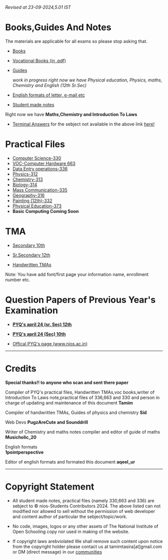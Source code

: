 *Revised at
23-09-2024,5.01 IST*

# Books,Guides And Notes
The materials are applicable for all exams so please stop asking that.
- [Books](https://nios.ac.in/online-course-material.aspx)

- [Vocational Books (in .pdf)](https://drive.google.com/drive/folders/10yjMKD5XLDjPqNbYba6V1L-EvabkRTi)

- [Guides](https://drive.google.com/drive/folders/1Y4fr5EDyuxpoapeeQHkqvkki11fdBeZV)

  *work in progress right now we have Physical education, Physics, maths, Chemistry and English (12th Sr.Sec)*
- [English formats of letter, e-mail etc](https://drive.google.com/file/d/16_x7g3z3xabTg_a1eRRZBhVV8LLhFiD1/view?usp=drivesdk)

- [Student made notes](https://drive.google.com/drive/folders/1vXLyIQTRAoP_jEQ0eZRUijmr0Wnux_dn)

Right now we have **Maths,Chemistry and Introduction To Laws**

- [Terminal Answers](https://drive.google.com/drive/folders/13pAmRsJ2DFe5P_mV6QdmGonMpWq5Upwd) for the sebject not available in the above link [here!](https://brainly.in)

# Practical Files 

- [Computer Science-330](https://drive.google.com/drive/folders/11q-CZ_ZrJzB3wU-klxCRyhASJv_VIoQ_)
- [VOC-Computer Hardware
663](https://drive.google.com/drive/folders/11eGz1VegBsV__1TscayN7ATEHLTkF04O)
- [Data Entry operations-336](https://drive.google.com/drive/folders/11mK_9Yh_m6UkxUXbic-We-H6SNwUCMDd)
- [Physics-312](https://drive.google.com/file/d/1B9Yh26xWQt3eFkhQK-nzPKMMVIPkqZ5r/view?usp=drivesdk)
- [Chemistry-313](https://drive.google.com/file/d/1B9TzkCS1fOwDLkYGRB_2pfO2ThQ9fJNP/view?usp=drivesdk)
- [Biology-314](https://drive.google.com/file/d/1B9tbmsOODQAoU8PWchWjCT801nsQR37k/view?usp=drivesdk)
- [Mass Communication-335](https://drive.google.com/file/d/10MQXshxbdzUpaDKg1AQ1YELTH5g0ixv1/view?usp=drivesdk)
- [Geography-316](https://drive.google.com/file/d/1BdssxglXR_rF4UaQrsI3g_P9kazh7Ty8/view?usp=drivesdk)
- [Painting (12th)-332](https://drive.google.com/file/d/1cNMc3Cs83zRhLMpjqmiwg_t-hb8QFEw1/view?usp=drivesdk)
- [Physical Education-373](https://drive.google.com/file/d/1eIvdEYEIBClLFyMGLcggA8Zd8pbil0vw/view?usp=drivesdk)
- **Basic Computing Coming Soon**
# TMA
- [Secondary 10th](https://drive.google.com/drive/folders/1jvxqUL-eb--M7UuknJfnYwwLbWdYifCB)


- [Sr.Secondary 12th](https://drive.google.com/drive/folders/1lgKI4azmOY9-DN0Zln9z8rwQw7pZ3mGq)

- [Handwritten TMAs](https://drive.google.com/drive/folders/1eFHUKAtpzh-rBjDm4k4zfn3_AZmu0Byh)

Note: You have add font/first page your information name, enrollment number etc.
# Question Papers of Previous Year's Examination
- [**PYQ's april 24 (sr. Sec) 12th**](https://drive.google.com/drive/folders/1pPiI4xloWBmxJ05zej-b-WDO2KzyKlnr)

- [**PYQ's april 24 (Sec) 10th**](https://drive.google.com/drive/folders/1TeVxkTpZndUQNLPmUMGjQaekqa6-D7QC) 

- [Offical PYQ's page (www.nios.ac.in)](https://nios.ac.in/student-information-section/question-paper-of-previous-year-examination-academic.aspx)

_______________
# Credits 

**Special thanks!! to anyone who scan and sent there paper**

Compiler of PYQ's practical files, Handwritten TMAs,voc books,writer of Introduction To Laws note,practical files of 336,663 and 330 and person in charge of updating and maintenance of this document 
**Tamim**

Compiler of handwritten TMAs, Guides of physics and chemistry
**Sid**

Web Devs 
**PugzAreCute and Sounddrill**

Writer of Chemistry and maths notes compiler and editor of guide of maths 
**Musicholic_20**

English formats             
**1pointperspective**

Editor of english formats and formated this document 
**aqeel_ur**

_______________

# Copyright Statement

* All  student made notes, practical files (namely 330,663 and 336) are sebject to © nios-Students Contributors 2024. The above listed can not
modified nor allowed to sell without the permission of web developer and content author of particular the sebject/topic/work.

* No code, images, logos or any other assets of The National
Institute of Open Schooling copy nor used in making of the website.
* If copyright laws arebviolated 
We shall remove such content upon notice from the copyright holder please contact us at tamimtasira[at]gmail.com or DM (direct message) in our [communities](https://nios-students.pages.dev/wikiGet_Help)